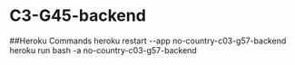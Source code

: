 # C3-G45-backend

##Heroku Commands
heroku restart --app no-country-c03-g57-backend
heroku run bash -a no-country-c03-g57-backend
